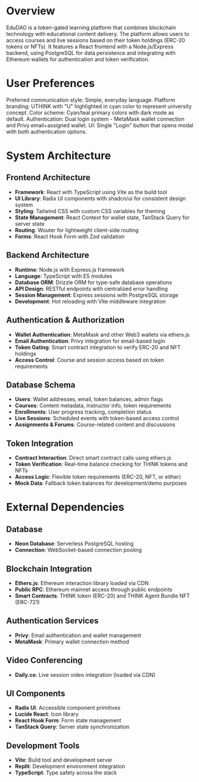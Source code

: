 # Overview

EduDAO is a token-gated learning platform that combines blockchain technology with educational content delivery. The platform allows users to access courses and live sessions based on their token holdings (ERC-20 tokens or NFTs). It features a React frontend with a Node.js/Express backend, using PostgreSQL for data persistence and integrating with Ethereum wallets for authentication and token verification.

# User Preferences

Preferred communication style: Simple, everyday language.
Platform branding: UTHINK with "U" highlighted in cyan color to represent university concept.
Color scheme: Cyan/teal primary colors with dark mode as default.
Authentication: Dual login system - MetaMask wallet connection and Privy email+assigned wallet.
UI: Single "Login" button that opens modal with both authentication options.

# System Architecture

## Frontend Architecture
- **Framework**: React with TypeScript using Vite as the build tool
- **UI Library**: Radix UI components with shadcn/ui for consistent design system
- **Styling**: Tailwind CSS with custom CSS variables for theming
- **State Management**: React Context for wallet state, TanStack Query for server state
- **Routing**: Wouter for lightweight client-side routing
- **Forms**: React Hook Form with Zod validation

## Backend Architecture
- **Runtime**: Node.js with Express.js framework
- **Language**: TypeScript with ES modules
- **Database ORM**: Drizzle ORM for type-safe database operations
- **API Design**: RESTful endpoints with centralized error handling
- **Session Management**: Express sessions with PostgreSQL storage
- **Development**: Hot reloading with Vite middleware integration

## Authentication & Authorization
- **Wallet Authentication**: MetaMask and other Web3 wallets via ethers.js
- **Email Authentication**: Privy integration for email-based login
- **Token Gating**: Smart contract integration to verify ERC-20 and NFT holdings
- **Access Control**: Course and session access based on token requirements

## Database Schema
- **Users**: Wallet addresses, email, token balances, admin flags
- **Courses**: Content metadata, instructor info, token requirements
- **Enrollments**: User progress tracking, completion status
- **Live Sessions**: Scheduled events with token-based access control
- **Assignments & Forums**: Course-related content and discussions

## Token Integration
- **Contract Interaction**: Direct smart contract calls using ethers.js
- **Token Verification**: Real-time balance checking for THINK tokens and NFTs
- **Access Logic**: Flexible token requirements (ERC-20, NFT, or either)
- **Mock Data**: Fallback token balances for development/demo purposes

# External Dependencies

## Database
- **Neon Database**: Serverless PostgreSQL hosting
- **Connection**: WebSocket-based connection pooling

## Blockchain Integration
- **Ethers.js**: Ethereum interaction library loaded via CDN
- **Public RPC**: Ethereum mainnet access through public endpoints
- **Smart Contracts**: THINK token (ERC-20) and THINK Agent Bundle NFT (ERC-721)

## Authentication Services
- **Privy**: Email authentication and wallet management
- **MetaMask**: Primary wallet connection method

## Video Conferencing
- **Daily.co**: Live session video integration (loaded via CDN)

## UI Components
- **Radix UI**: Accessible component primitives
- **Lucide React**: Icon library
- **React Hook Form**: Form state management
- **TanStack Query**: Server state synchronization

## Development Tools
- **Vite**: Build tool and development server
- **Replit**: Development environment integration
- **TypeScript**: Type safety across the stack